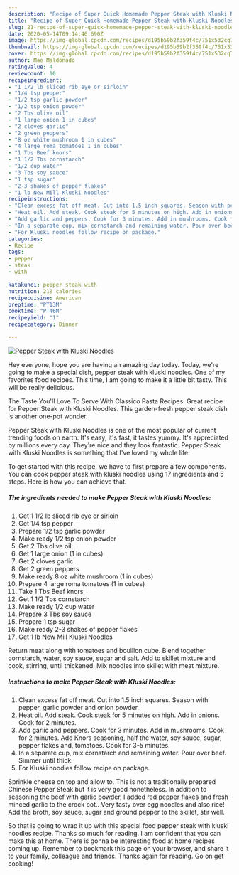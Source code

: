 ```yaml
---
description: "Recipe of Super Quick Homemade Pepper Steak with Kluski Noodles"
title: "Recipe of Super Quick Homemade Pepper Steak with Kluski Noodles"
slug: 21-recipe-of-super-quick-homemade-pepper-steak-with-kluski-noodles
date: 2020-05-14T09:14:46.690Z
image: https://img-global.cpcdn.com/recipes/d195b59b2f359f4c/751x532cq70/pepper-steak-with-kluski-noodles-recipe-main-photo.jpg
thumbnail: https://img-global.cpcdn.com/recipes/d195b59b2f359f4c/751x532cq70/pepper-steak-with-kluski-noodles-recipe-main-photo.jpg
cover: https://img-global.cpcdn.com/recipes/d195b59b2f359f4c/751x532cq70/pepper-steak-with-kluski-noodles-recipe-main-photo.jpg
author: Mae Maldonado
ratingvalue: 4
reviewcount: 10
recipeingredient:
- "1 1/2 lb sliced rib eye or sirloin"
- "1/4 tsp pepper"
- "1/2 tsp garlic powder"
- "1/2 tsp onion powder"
- "2 Tbs olive oil"
- "1 large onion 1 in cubes"
- "2 cloves garlic"
- "2 green peppers"
- "8 oz white mushroom 1 in cubes"
- "4 large roma tomatoes 1 in cubes"
- "1 Tbs Beef knors"
- "1 1/2 Tbs cornstarch"
- "1/2 cup water"
- "3 Tbs soy sauce"
- "1 tsp sugar"
- "2-3 shakes of pepper flakes"
- "1 lb New Mill Kluski Noodles"
recipeinstructions:
- "Clean excess fat off meat. Cut into 1.5 inch squares. Season with pepper, garlic powder and onion powder."
- "Heat oil. Add steak. Cook steak for 5 minutes on high. Add in onions. Cook for 2 minutes."
- "Add garlic and peppers. Cook for 3 minutes. Add in mushrooms. Cook for 2 minutes. Add Knors seasoning, half the water, soy sauce, sugar, pepper flakes and, tomatoes. Cook for 3-5 minutes."
- "In a separate cup, mix cornstarch and remaining water. Pour over beef. Simmer until thick."
- "For Kluski noodles follow recipe on package."
categories:
- Recipe
tags:
- pepper
- steak
- with

katakunci: pepper steak with 
nutrition: 218 calories
recipecuisine: American
preptime: "PT13M"
cooktime: "PT46M"
recipeyield: "1"
recipecategory: Dinner

---
```



![Pepper Steak with Kluski Noodles](https://img-global.cpcdn.com/recipes/d195b59b2f359f4c/751x532cq70/pepper-steak-with-kluski-noodles-recipe-main-photo.jpg)

Hey everyone, hope you are having an amazing day today. Today, we're going to make a special dish, pepper steak with kluski noodles. One of my favorites food recipes. This time, I am going to make it a little bit tasty. This will be really delicious.

The Taste You&#39;ll Love To Serve With Classico Pasta Recipes. Great recipe for Pepper Steak with Kluski Noodles. This garden-fresh pepper steak dish is another one-pot wonder.

Pepper Steak with Kluski Noodles is one of the most popular of current trending foods on earth. It's easy, it's fast, it tastes yummy. It's appreciated by millions every day. They're nice and they look fantastic. Pepper Steak with Kluski Noodles is something that I've loved my whole life.


To get started with this recipe, we have to first prepare a few components. You can cook pepper steak with kluski noodles using 17 ingredients and 5 steps. Here is how you can achieve that.

<!--inarticleads1-->

##### The ingredients needed to make Pepper Steak with Kluski Noodles:

1. Get 1 1/2 lb sliced rib eye or sirloin
1. Get 1/4 tsp pepper
1. Prepare 1/2 tsp garlic powder
1. Make ready 1/2 tsp onion powder
1. Get 2 Tbs olive oil
1. Get 1 large onion (1 in cubes)
1. Get 2 cloves garlic
1. Get 2 green peppers
1. Make ready 8 oz white mushroom (1 in cubes)
1. Prepare 4 large roma tomatoes (1 in cubes)
1. Take 1 Tbs Beef knors
1. Get 1 1/2 Tbs cornstarch
1. Make ready 1/2 cup water
1. Prepare 3 Tbs soy sauce
1. Prepare 1 tsp sugar
1. Make ready 2-3 shakes of pepper flakes
1. Get 1 lb New Mill Kluski Noodles


Return meat along with tomatoes and bouillon cube. Blend together cornstarch, water, soy sauce, sugar and salt. Add to skillet mixture and cook, stirring, until thickened. Mix noodles into skillet with meat mixture. 

<!--inarticleads2-->

##### Instructions to make Pepper Steak with Kluski Noodles:

1. Clean excess fat off meat. Cut into 1.5 inch squares. Season with pepper, garlic powder and onion powder.
1. Heat oil. Add steak. Cook steak for 5 minutes on high. Add in onions. Cook for 2 minutes.
1. Add garlic and peppers. Cook for 3 minutes. Add in mushrooms. Cook for 2 minutes. Add Knors seasoning, half the water, soy sauce, sugar, pepper flakes and, tomatoes. Cook for 3-5 minutes.
1. In a separate cup, mix cornstarch and remaining water. Pour over beef. Simmer until thick.
1. For Kluski noodles follow recipe on package.


Sprinkle cheese on top and allow to. This is not a traditionally prepared Chinese Pepper Steak but it is very good nonetheless. In addition to seasoning the beef with garlic powder, I added red pepper flakes and fresh minced garlic to the crock pot.. Very tasty over egg noodles and also rice! Add the broth, soy sauce, sugar and ground pepper to the skillet, stir well. 

So that is going to wrap it up with this special food pepper steak with kluski noodles recipe. Thanks so much for reading. I am confident that you can make this at home. There is gonna be interesting food at home recipes coming up. Remember to bookmark this page on your browser, and share it to your family, colleague and friends. Thanks again for reading. Go on get cooking!
